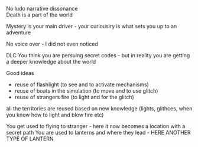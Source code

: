 
No ludo narrative dissonance  
Death is a part of the world  
  
Mystery is your main driver - your curiousiry is what sets you up to an adventure  
  
No voice over - I did not even noticed


DLC
You think you are persuing secret codes - but in reality you are getting a deeper knowledge about the world


Good ideas
 - reuse of flashlight (to see and to activate mechanisms)
 - reuse of boats in the simulation (to move and to use glitch)
 - reuse of strangers fire (to light and for the glitch)


all the territories are reused based on new knowledge (lights, glithces, when you know how to light and blow fire etc)


You get used to flying to stranger - here it now becomes a location with a secret path
You are used to lanterns and where they lead - HERE ANOTHER TYPE OF LANTERN